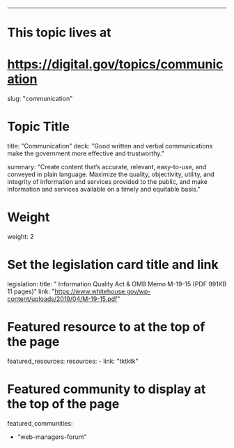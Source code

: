 ---
# This topic lives at
# https://digital.gov/topics/communication

slug: "communication"

# Topic Title
title: "Communication"
deck: "Good written and verbal communications make the government more effective and trustworthy."

summary: "Create content that’s accurate, relevant, easy-to-use, and conveyed in plain language. Maximize the quality, objectivity, utility, and integrity of information and services provided to the public, and make information and services available on a timely and equitable basis."

# Weight
weight: 2

# Set the legislation card title and link
legislation:
  title: " Information Quality Act & OMB Memo M-19-15 (PDF 991KB 11 pages)"
  link: "https://www.whitehouse.gov/wp-content/uploads/2019/04/M-19-15.pdf"

# Featured resource to at the top of the page
featured_resources:
  resources:
    - link: "tktktk"

# Featured community to display at the top of the page
featured_communities:
  - "web-managers-forum"